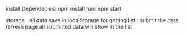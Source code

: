 install Dependecies: npm install
run: npm start

storage : all data save in localStorage
for getting list : submit the data, refresh page all submitted data will show in the list 
